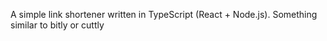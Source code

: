 A simple link shortener written in TypeScript (React + Node.js). Something similar to bitly or cuttly
